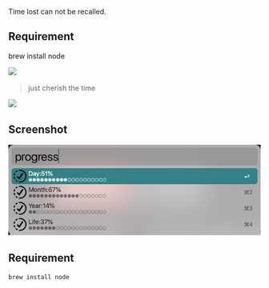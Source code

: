 Time lost can not be recalled.

## Requirement

brew install node


[![](https://img.shields.io/badge/version-v1.1-green)](./ProgressBar.alfredworkflow)



<!-- more -->
> just cherish the time

[![](https://img.shields.io/badge/version-v1.1-green)](./ProgressBar.alfredworkflow)

## Screenshot

![](./screenshot.jpeg)


## Requirement
```shell
brew install node
```
